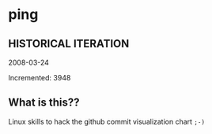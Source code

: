 # ping

## HISTORICAL ITERATION
2008-03-24

Incremented: 3948

## What is this?? 
Linux skills to hack the github commit visualization chart `;-)`
